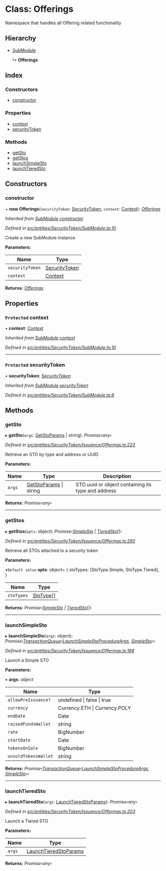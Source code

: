 # Class: Offerings

Namespace that handles all Offering related functionality

## Hierarchy

* [SubModule](_entities_securitytoken_submodule_.submodule.md)

  ↳ **Offerings**

## Index

### Constructors

* [constructor](_entities_securitytoken_issuance_offerings_.offerings.md#constructor)

### Properties

* [context](_entities_securitytoken_issuance_offerings_.offerings.md#protected-context)
* [securityToken](_entities_securitytoken_issuance_offerings_.offerings.md#protected-securitytoken)

### Methods

* [getSto](_entities_securitytoken_issuance_offerings_.offerings.md#getsto)
* [getStos](_entities_securitytoken_issuance_offerings_.offerings.md#getstos)
* [launchSimpleSto](_entities_securitytoken_issuance_offerings_.offerings.md#launchsimplesto)
* [launchTieredSto](_entities_securitytoken_issuance_offerings_.offerings.md#launchtieredsto)

## Constructors

###  constructor

\+ **new Offerings**(`securityToken`: [SecurityToken](_entities_securitytoken_securitytoken_.securitytoken.md), `context`: [Context](_context_.context.md)): *[Offerings](_entities_securitytoken_issuance_offerings_.offerings.md)*

*Inherited from [SubModule](_entities_securitytoken_submodule_.submodule.md).[constructor](_entities_securitytoken_submodule_.submodule.md#constructor)*

*Defined in [src/entities/SecurityToken/SubModule.ts:10](https://github.com/PolymathNetwork/polymath-sdk/blob/ade5412/src/entities/SecurityToken/SubModule.ts#L10)*

Create a new SubModule instance

**Parameters:**

Name | Type |
------ | ------ |
`securityToken` | [SecurityToken](_entities_securitytoken_securitytoken_.securitytoken.md) |
`context` | [Context](_context_.context.md) |

**Returns:** *[Offerings](_entities_securitytoken_issuance_offerings_.offerings.md)*

## Properties

### `Protected` context

• **context**: *[Context](_context_.context.md)*

*Inherited from [SubModule](_entities_securitytoken_submodule_.submodule.md).[context](_entities_securitytoken_submodule_.submodule.md#protected-context)*

*Defined in [src/entities/SecurityToken/SubModule.ts:10](https://github.com/PolymathNetwork/polymath-sdk/blob/ade5412/src/entities/SecurityToken/SubModule.ts#L10)*

___

### `Protected` securityToken

• **securityToken**: *[SecurityToken](_entities_securitytoken_securitytoken_.securitytoken.md)*

*Inherited from [SubModule](_entities_securitytoken_submodule_.submodule.md).[securityToken](_entities_securitytoken_submodule_.submodule.md#protected-securitytoken)*

*Defined in [src/entities/SecurityToken/SubModule.ts:8](https://github.com/PolymathNetwork/polymath-sdk/blob/ade5412/src/entities/SecurityToken/SubModule.ts#L8)*

## Methods

###  getSto

▸ **getSto**(`args`: [GetStoParams](../interfaces/_entities_securitytoken_issuance_offerings_.getstoparams.md) | string): *Promise‹any›*

*Defined in [src/entities/SecurityToken/Issuance/Offerings.ts:223](https://github.com/PolymathNetwork/polymath-sdk/blob/ade5412/src/entities/SecurityToken/Issuance/Offerings.ts#L223)*

Retrieve an STO by type and address or UUID

**Parameters:**

Name | Type | Description |
------ | ------ | ------ |
`args` | [GetStoParams](../interfaces/_entities_securitytoken_issuance_offerings_.getstoparams.md) &#124; string | STO uuid or object containing its type and address  |

**Returns:** *Promise‹any›*

___

###  getStos

▸ **getStos**(`opts`: object): *Promise‹[SimpleSto](_entities_simplesto_.simplesto.md) | [TieredSto](_entities_tieredsto_.tieredsto.md)[]›*

*Defined in [src/entities/SecurityToken/Issuance/Offerings.ts:260](https://github.com/PolymathNetwork/polymath-sdk/blob/ade5412/src/entities/SecurityToken/Issuance/Offerings.ts#L260)*

Retrieve all STOs attached to a security token

**Parameters:**

▪`Default value`  **opts**: *object*=  {
      stoTypes: [StoType.Simple, StoType.Tiered],
    }

Name | Type |
------ | ------ |
`stoTypes` | [StoType](../enums/_types_index_.stotype.md)[] |

**Returns:** *Promise‹[SimpleSto](_entities_simplesto_.simplesto.md) | [TieredSto](_entities_tieredsto_.tieredsto.md)[]›*

___

###  launchSimpleSto

▸ **launchSimpleSto**(`args`: object): *Promise‹[TransactionQueue](_entities_transactionqueue_.transactionqueue.md)‹[LaunchSimpleStoProcedureArgs](../interfaces/_types_index_.launchsimplestoprocedureargs.md), [SimpleSto](_entities_simplesto_.simplesto.md)››*

*Defined in [src/entities/SecurityToken/Issuance/Offerings.ts:168](https://github.com/PolymathNetwork/polymath-sdk/blob/ade5412/src/entities/SecurityToken/Issuance/Offerings.ts#L168)*

Launch a Simple STO

**Parameters:**

▪ **args**: *object*

Name | Type |
------ | ------ |
`allowPreIssuance?` | undefined &#124; false &#124; true |
`currency` | Currency.ETH &#124; Currency.POLY |
`endDate` | Date |
`raisedFundsWallet` | string |
`rate` | BigNumber |
`startDate` | Date |
`tokensOnSale` | BigNumber |
`unsoldTokensWallet` | string |

**Returns:** *Promise‹[TransactionQueue](_entities_transactionqueue_.transactionqueue.md)‹[LaunchSimpleStoProcedureArgs](../interfaces/_types_index_.launchsimplestoprocedureargs.md), [SimpleSto](_entities_simplesto_.simplesto.md)››*

___

###  launchTieredSto

▸ **launchTieredSto**(`args`: [LaunchTieredStoParams](../interfaces/_entities_securitytoken_issuance_offerings_.launchtieredstoparams.md)): *Promise‹any›*

*Defined in [src/entities/SecurityToken/Issuance/Offerings.ts:203](https://github.com/PolymathNetwork/polymath-sdk/blob/ade5412/src/entities/SecurityToken/Issuance/Offerings.ts#L203)*

Launch a Tiered STO

**Parameters:**

Name | Type |
------ | ------ |
`args` | [LaunchTieredStoParams](../interfaces/_entities_securitytoken_issuance_offerings_.launchtieredstoparams.md) |

**Returns:** *Promise‹any›*
